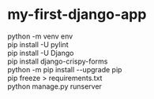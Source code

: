 # my-first-django-app

python -m venv env <br>
pip install -U pylint <br>
pip install -U Django <br>
pip install django-crispy-forms  <br>
python -m pip install --upgrade pip <br>
pip freeze > requirements.txt <br>
python manage.py runserver <br>
